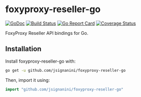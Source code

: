 # foxyproxy-reseller-go

[![GoDoc](http://img.shields.io/badge/godoc-reference-blue.svg)](http://godoc.org/github.com/jsignanini/foxyproxy-reseller-go)
[![Build Status](https://travis-ci.org/jsignanini/foxyproxy-reseller-go.svg?branch=master)](https://travis-ci.org/jsignanini/foxyproxy-reseller-go)
[![Go Report Card](https://goreportcard.com/badge/github.com/jsignanini/foxyproxy-reseller-go)](https://goreportcard.com/report/github.com/jsignanini/foxyproxy-reseller-go)
[![Coverage Status](https://coveralls.io/repos/github/jsignanini/foxyproxy-reseller-go/badge.svg?branch=master)](https://coveralls.io/github/jsignanini/foxyproxy-reseller-go?branch=master)

FoxyProxy Reseller API bindings for Go.

## Installation

Install foxyproxy-reseller-go with:
```sh
go get -u github.com/jsignanini/foxyproxy-reseller-go
```

Then, import it using:
```go
import "github.com/jsignanini/foxyproxy-reseller-go"
```

